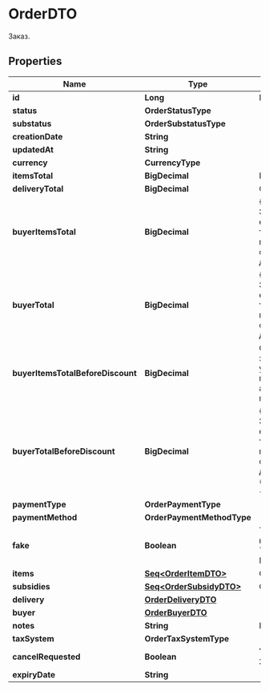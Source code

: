 

# OrderDTO

Заказ.

## Properties

Name | Type | Description | Notes
------------ | ------------- | ------------- | -------------
**id** | **Long** | Идентификатор заказа. |  [optional]
**status** | **OrderStatusType** |  |  [optional]
**substatus** | **OrderSubstatusType** |  |  [optional]
**creationDate** | **String** |  |  [optional]
**updatedAt** | **String** |  |  [optional]
**currency** | **CurrencyType** |  |  [optional]
**itemsTotal** | **BigDecimal** | Платеж покупателя.  |  [optional]
**deliveryTotal** | **BigDecimal** | Стоимость доставки.  |  [optional]
**buyerItemsTotal** | **BigDecimal** | {% note warning \&quot;\&quot; %}  Этот параметр устарел.  {% endnote %}  Стоимость всех товаров в заказе в валюте покупателя после применения скидок и без учета стоимости доставки.  |  [optional]
**buyerTotal** | **BigDecimal** | {% note warning \&quot;\&quot; %}  Этот параметр устарел.  {% endnote %}  Стоимость всех товаров в заказе в валюте покупателя после применения скидок и с учетом стоимости доставки.  |  [optional]
**buyerItemsTotalBeforeDiscount** | **BigDecimal** | Стоимость всех товаров в заказе в валюте покупателя без учета стоимости доставки и до применения скидок по:  * акциям; * купонам; * промокодам.  |  [optional]
**buyerTotalBeforeDiscount** | **BigDecimal** | {% note warning \&quot;\&quot; %}  Этот параметр устарел.  {% endnote %}  Стоимость всех товаров в заказе в валюте покупателя до применения скидок и с учетом стоимости доставки (&#x60;buyerItemsTotalBeforeDiscount&#x60; + стоимость доставки).  |  [optional]
**paymentType** | **OrderPaymentType** |  |  [optional]
**paymentMethod** | **OrderPaymentMethodType** |  |  [optional]
**fake** | **Boolean** | Тип заказа:  * &#x60;false&#x60; — настоящий заказ покупателя.  * &#x60;true&#x60; — [тестовый](../../pushapi/concepts/sandbox.md) заказ Маркета.  |  [optional]
**items** | [**Seq&lt;OrderItemDTO&gt;**](OrderItemDTO.md) | Список товаров в заказе. | 
**subsidies** | [**Seq&lt;OrderSubsidyDTO&gt;**](OrderSubsidyDTO.md) | Список субсидий по типам. |  [optional]
**delivery** | [**OrderDeliveryDTO**](OrderDeliveryDTO.md) |  |  [optional]
**buyer** | [**OrderBuyerDTO**](OrderBuyerDTO.md) |  |  [optional]
**notes** | **String** | Комментарий к заказу. |  [optional]
**taxSystem** | **OrderTaxSystemType** |  |  [optional]
**cancelRequested** | **Boolean** | **Только для модели DBS**  Запрошена ли отмена.  |  [optional]
**expiryDate** | **String** |  |  [optional]



